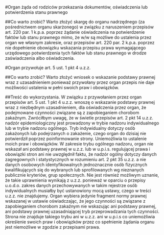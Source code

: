 #Organ żąda od rodziców przekazania dokumentów, oświadczenia lub potwierdzenia stanu prawnego

##Co warto zrobić?
Warto złożyć skargę do organu nadrzędnego (za pośrednictwem organu skarżonego) w związku z naruszeniem przepisów art. 220 par. 1 k.p.a. poprzez żądanie oświadczenia na potwierdzenie faktów lub stanu prawnego mimo, że w/w są możliwe do ustalenia przez organ we własnym zakresie, oraz przepisów art. 220 par. 2 k.p.a. poprzez nie dopełnienie obowiązku wskazania przepisu prawa wymagającego urzędowego potwierdzenia tych faktów lub stanu prawnego w drodze zaświadczenia albo oświadczenia. 

#Organ przywołuje art. 5 ust. 1 pkt 4 u.z.z.

##Co warto zrobić?
Warto złożyć wniosek o wskazanie podstawy prawnej wraz z uzasadnieniem ponieważ przywołany przez organ przepis nie daje  możliwości ustalenia w pełni swoich praw i obowiązków.

##Treść do wykorzystania.
W związku z przywołaniem przez organ przepisów art. 5 ust. 1 pkt 4 u.z.z. wnoszę o wskazanie podstawy prawnej wraz z niezbędnym uzasadnieniem, dla oświadczenia przez organ, że podejmowane czynności związane są z zapobieganiem chorobom zakaźnym. Zwróciłbym uwagę, że w świetle przepisów art. 2 pkt 14 u.z.z. nadzór epidemiologiczny jest prowadzony w trybie nadzoru indywidualnego lub w trybie nadzoru ogólnego. Tryb indywidualny dotyczy osób zakażonych lub podejrzanych o zakażenie, czego organ do dzisiaj nie potwierdził poprzez poinformowanie strony. Uniemożliwia to ustalenie moich praw i obowiązków. W zakresie trybu ogólnego nadzoru, organ nie wskazał ani podstawy prawnej w u.z.z. lub w u.p.i.s. regulującej prawa i obowiązki stron ani nie uwzględnił faktu, że nadzór ogólny dotyczy danych zagregownych i statystycznych w rozumieniu art. 2 pkt 35 u.z.z. a nie danych osobowych identyfikowalnych jednoznacznie osób fizycznych kwalifikujących się do wybranych lub sprofilowanych wg nieznanych publicznie kryteriów, grup społecznych. Nie jest również możliwym uznanie, że takie uprawnienia wynikają z u.z.z. ponieważ w oparciu o przepisy u.o.d.o. zakres danych przechowywanych w takim rejestrze osób indywidualnych musiałby być ustanowiony mocą ustawy, czego w treści u.z.z. nie znajdujemy. Organ wybiera jedynie fragment normy prawnej wskazanej w ustawie oświadczając, że jego czynności są związane z zapobieganiem chorobom zakaźnym nie wskazując ani podstawy prawnej, ani podstawy prawnej uzasadniającej tryb przeprowadzania tych czynności. Strona nie znajduje takiego trybu ani w u.z.z. ani w u.p.i.s co uniemożliwia określenie swoich praw i obowiązków przez co spełnienie żądania organu jest niemożliwe w zgodzie z przepisami prawa. 
